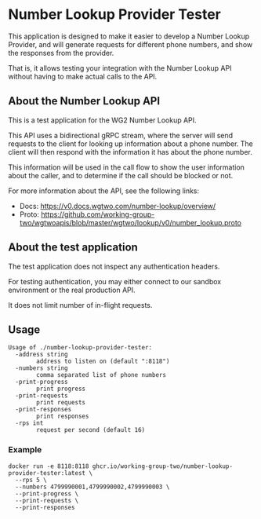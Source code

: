 # Number Lookup Provider Tester

This application is designed to make it easier to develop a Number Lookup Provider, and will generate requests for
different phone numbers, and show the responses from the provider.

That is, it allows testing your integration with the Number Lookup API without having to make actual calls to the API.

## About the Number Lookup API

This is a test application for the WG2 Number Lookup API.

This API uses a bidirectional gRPC stream, where the server will send requests to the client for looking up information
about a phone number. The client will then respond with the information it has about the phone number.

This information will be used in the call flow to show the user information about the caller, and to determine if the
call should be blocked or not.

For more information about the API, see the following links:

- Docs: https://v0.docs.wgtwo.com/number-lookup/overview/
- Proto: https://github.com/working-group-two/wgtwoapis/blob/master/wgtwo/lookup/v0/number_lookup.proto

## About the test application

The test application does not inspect any authentication headers.

For testing authentication, you may either connect to our sandbox environment or the real production API.

It does not limit number of in-flight requests.

## Usage

```
Usage of ./number-lookup-provider-tester:
  -address string
    	address to listen on (default ":8118")
  -numbers string
    	comma separated list of phone numbers
  -print-progress
    	print progress
  -print-requests
    	print requests
  -print-responses
    	print responses
  -rps int
    	request per second (default 16)
```

### Example

```
docker run -e 8118:8118 ghcr.io/working-group-two/number-lookup-provider-tester:latest \
  --rps 5 \
  --numbers 4799990001,4799990002,4799990003 \
  --print-progress \
  --print-requests \
  --print-responses
```
